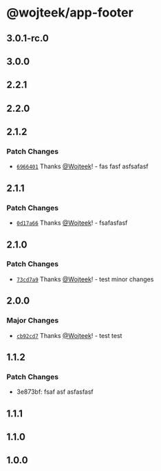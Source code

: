 # @wojteek/app-footer

## 3.0.1-rc.0

## 3.0.0

## 2.2.1

## 2.2.0

## 2.1.2

### Patch Changes

- [`6966401`](https://github.com/Wojteek/test-gh-registry/commit/69664010c0b30429c32ced475a06f802d9c85536) Thanks [@Wojteek](https://github.com/Wojteek)! - fas fasf asfsafasf

## 2.1.1

### Patch Changes

- [`0d17a66`](https://github.com/Wojteek/test-gh-registry/commit/0d17a6662c20a0b0751fcdbe2d9d9d9d80722201) Thanks [@Wojteek](https://github.com/Wojteek)! - fsafasfasf

## 2.1.0

### Patch Changes

- [`73cd7a9`](https://github.com/Wojteek/test-gh-registry/commit/73cd7a92e97b8cb8d588b5d332de95849d4a117c) Thanks [@Wojteek](https://github.com/Wojteek)! - test minor changes

## 2.0.0

### Major Changes

- [`cb92cd7`](https://github.com/Wojteek/test-gh-registry/commit/cb92cd725afa3d226bc6f314f9a0b1f50e4eec31) Thanks [@Wojteek](https://github.com/Wojteek)! - test test

## 1.1.2

### Patch Changes

- 3e873bf: fsaf asf asfasfasf

## 1.1.1

## 1.1.0

## 1.0.0
